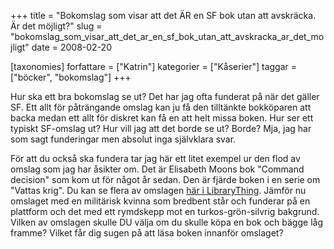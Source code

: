+++
title = "Bokomslag som visar att det ÄR en SF bok utan att avskräcka. Är det möjligt?"
slug = "bokomslag_som_visar_att_det_ar_en_sf_bok_utan_att_avskracka_ar_det_mojligt"
date = 2008-02-20

[taxonomies]
forfattare = ["Katrin"]
kategorier = ["Kåserier"]
taggar = ["böcker", "bokomslag"]
+++

Hur ska ett bra bokomslag se ut? Det har jag ofta funderat på när det gäller SF. Ett allt för påträngande omslag kan ju få den tilltänkte bokköparen att backa medan ett allt för diskret kan få en att helt missa boken. Hur ser ett typiskt SF-omslag ut? Hur vill jag att det borde se ut? Borde? Mja, jag har som sagt funderingar men absolut inga självklara svar.

För att du också ska fundera tar jag här ett litet exempel ur den flod av omslag som jag har åsikter om. Det är Elisabeth Moons bok "Command decision" som kom ut för något år sedan. Den är fjärde boken i en serie om "Vattas krig". Du kan se flera av omslagen <a href="http://www.librarything.com/work/1448619/covers/" title="Elisabeth Moon Command Decision">här i LibraryThing</a>.  Jämför nu omslaget med en militärisk kvinna som bredbent står och funderar på en plattform och det med ett rymdskepp mot en turkos-grön-silvrig bakgrund. Vilken av omslagen skulle DU välja om du skulle köpa en bok och bägge låg framme? Vilket får dig sugen på att läsa boken innanför omslaget?
